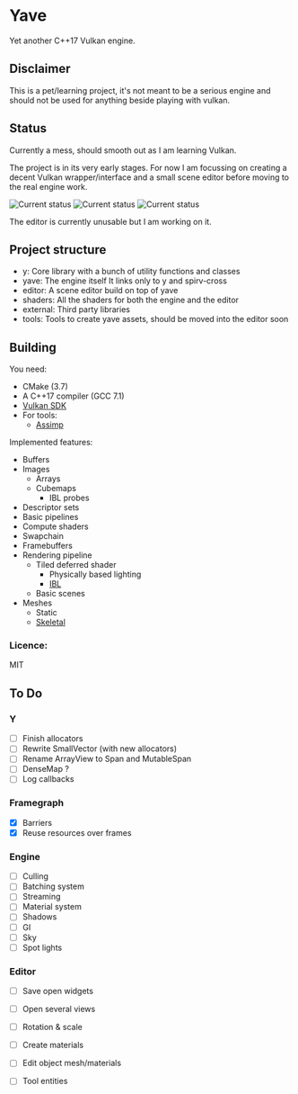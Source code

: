 # Yave
Yet another C++17 Vulkan engine.

## Disclaimer
This is a pet/learning project, it's not meant to be a serious engine and should not be used for anything beside playing with vulkan.



## Status

Currently a mess, should smooth out as I am learning Vulkan.

The project is in its very early stages.
For now I am focussing on creating a decent Vulkan wrapper/interface and a small scene editor before moving to the real engine work.

![Current status](https://i.imgur.com/fLydq3W.png)
![Current status](https://i.imgur.com/TaJzCya.gif)
![Current status](https://i.imgur.com/vccjBdH.png)

The editor is currently unusable but I am working on it.

## Project structure

 * y: Core library with a bunch of utility functions and classes
 * yave: The engine itself
	It links only to y and spirv-cross
 * editor: A scene editor build on top of yave
 * shaders: All the shaders for both the engine and the editor
 * external: Third party libraries
 * tools: Tools to create yave assets, should be moved into the editor soon 


## Building
You need:
 * CMake (3.7)
 * A C++17 compiler (GCC 7.1)
 * [Vulkan SDK](https://lunarg.com/vulkan-sdk/)
 * For tools:
   * [Assimp](http://assimp.sourceforge.net/)



Implemented features:
 * Buffers
 * Images
   * Arrays
   * Cubemaps
     * IBL probes
 * Descriptor sets
 * Basic pipelines
 * Compute shaders
 * Swapchain
 * Framebuffers
 * Rendering pipeline
   * Tiled deferred shader
     * Physically based lighting
     * [IBL](https://i.imgur.com/fLydq3W.png)
   * Basic scenes
 * Meshes
   * Static
   * [Skeletal](https://im3.ezgif.com/tmp/ezgif-3-fd5d083cba.gif) 


### Licence:
MIT



## To Do


### Y
- [ ] Finish allocators
- [ ] Rewrite SmallVector (with new allocators)
- [ ] Rename ArrayView to Span and MutableSpan
- [ ] DenseMap ?
- [ ] Log callbacks

### Framegraph
- [X] Barriers
- [X] Reuse resources over frames

### Engine
- [ ] Culling
- [ ] Batching system
- [ ] Streaming
- [ ] Material system
- [ ] Shadows
- [ ] GI
- [ ] Sky
- [ ] Spot lights

### Editor
- [ ] Save open widgets
- [ ] Open several views
- [ ] Rotation & scale 
- [ ] Create materials 
- [ ] Edit object mesh/materials 
- [ ] Tool entities 



